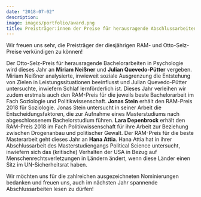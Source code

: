 ```yaml
---
date: "2018-07-02"
description: 
image: images/portfolio/award.png
title: Preisträger:innen der Preise für herausragende Abschlussarbeiten 2018
---
```


Wir freuen uns sehr, die Preisträger der diesjährigen RAM- und Otto-Selz-Preise verkündigen zu können!

Der Otto-Selz-Preis für herausragende Bachelorarbeiten in Psychologie wird dieses Jahr an **Miriam Neißner** und **Julian Quevedo-Pütter** vergeben. Miriam Neißner analysierte, inwieweit soziale Ausgrenzung die Entstehung von Zielen in Leistungssituationen beeinflusst und Julian Quevedo-Pütter untersuchte, inwiefern Schlaf lernförderlich ist.
Dieses Jahr verleihen wir zudem erstmals auch den RAM-Preis für die jeweils beste Bachelorarbeit im Fach Soziologie und Politikwissenschaft. **Jonas Stein** erhält den RAM-Preis 2018 für Soziologie. Jonas Stein untersucht in seiner Arbeit die Entscheidungsfaktoren, die zur Aufnahme eines Masterstudiums nach abgeschlossenem Bachelorstudium führen. **Lara Depenbrock** erhält den RAM-Preis 2018 im Fach Politikwissenschaft für ihre Arbeit zur Beziehung zwischen Drogenanbau und politischer Gewalt. Der RAM-Preis für die beste Masterarbeit geht dieses Jahr an **Hana Attia**. Hana Attia hat in ihrer Abschlussarbeit des Masterstudiengangs Political Science untersucht, inwiefern sich das (kritische) Verhalten der USA in Bezug auf Menschenrechtsverletzungen in Ländern ändert, wenn diese Länder einen Sitz im UN-Sicherheitsrat haben.

Wir möchten uns für die zahlreichen ausgezeichneten Nominierungen bedanken und freuen uns, auch im nächsten Jahr spannende Abschlussarbeiten lesen zu dürfen!


